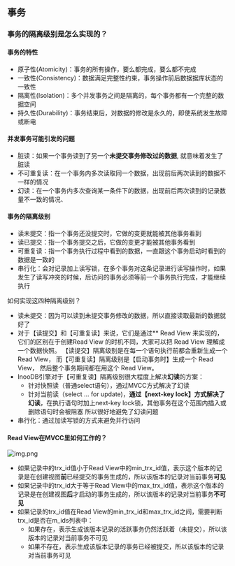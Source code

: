 ## 事务
### 事务的隔离级别是怎么实现的？
#### 事务的特性
- 原子性(Atomicity)：事务的所有操作，要么都完成，要么都不完成
- 一致性(Consistency)：数据满足完整性约束，事务操作前后数据据库状态的一致性
- 隔离性(Isolation)：多个并发事务之间是隔离的，每个事务都有一个完整的数据空间
- 持久性(Durability)：事务结束后，对数据的修改是永久的，即使系统发生故障或断电

#### 并发事务可能引发的问题
- 脏读：如果一个事务读到了另一个**未提交事务修改过的数据**, 就意味着发生了脏读
- 不可重复读：在一个事务内多次读取同一个数据，出现前后两次读到的数据不一样的情况
- 幻读：在一个事务内多次查询某一条件下的数据，出现前后两次读到的记录数量不一致的情况、

#### 事务的隔离级别
- 读未提交：指一个事务还没提交时，它做的变更就能被其他事务看到
- 读已提交：指一个事务提交之后，它做的变更才能被其他事务看到
- 可重复读：指一个事务执行过程中看到的数据，一直跟这个事务启动时看到的数据是一致的
- 串行化：会对记录加上读写锁，在多个事务对这条记录进行读写操作时，如果发生了读写冲突的时候，后访问的事务必须等前一个事务执行完成，才能继续执行

如何实现这四种隔离级别？
- 读未提交：因为可以读到未提交事务修改的数据，所以直接读取最新的数据就好了
- 对于【读提交】和【可重复读】来说，它们是通过** Read View 来实现的，它们的区别在于创建Read View 的时机不同，大家可以把 Read View 理解成一个数据快照。
  【读提交】隔离级别是在每一个语句执行前都会重新生成一个 Read View， 而【可重复读】隔离级别是【启动事务时】生成一个 Read View， 然后整个事务期间都在用这个
  Read View。
- InooDB引擎对于【可重复读】隔离级别很大程度上解决**幻读**的方案：
  - 针对快照读（普通select语句），通过MVCC方式解决了幻读
  - 针对当前读（select ... for update)，**通过【next-key lock】方式解决了幻读**，在执行语句时加上next-key lock锁，其他事务在这个范围内插入或删除语句时会被阻塞
    所以很好地避免了幻读问题
- 串行化：通过加读写锁的方式来避免并行访问
#### Read View在MVCC里如何工作的？

![img.png](D:\project\JavaLearingNotes\MySQL\imgs\img.png)

- 如果记录中的trx_id值小于Read View中的min_trx_id值，表示这个版本的记录是在创建视图**前**已经提交的事务生成的，所以该版本的记录对当前事务**可见**
- 如果记录中的trx_id大于等于Read View中的max_trx_id值，表示这个版本的记录是在创建视图**后**才启动的事务生成的，所以该版本的记录对当前事务**不可见**
- 如果记录的trx_id值在Read View的min_trx_id和max_trx_id之间，需要判断trx_id是否在m_ids列表中：
  - 如果存在，表示生成该版本记录的活跃事务仍然活跃着（未提交），所以该版本的记录对当前事务不可见
  - 如果不存在，表示生成该版本记录的事务已经被提交，所以该版本的记录对当前事务可见